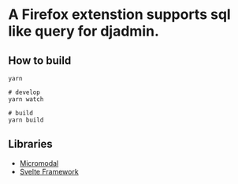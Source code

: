 # A Firefox extenstion supports sql like query for djadmin.

## How to build
```
yarn

# develop
yarn watch

# build
yarn build
```

## Libraries

- [Micromodal](https://github.com/Ghosh/micromodal)
- [Svelte Framework](https://svelte.dev/)
